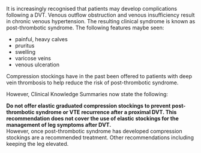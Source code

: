 It is increasingly recognised that patients may develop complications following a DVT. Venous outflow obstruction and venous insufficiency result in chronic venous hypertension. The resulting clinical syndrome is known as post\-thrombotic syndrome. The following features maybe seen:  
* painful, heavy calves
* pruritus
* swelling
* varicose veins
* venous ulceration

  
Compression stockings have in the past been offered to patients with deep vein thrombosis to help reduce the risk of post\-thrombotic syndrome.  
  
However, Clinical Knowledge Summaries now state the following:  
  
 **Do not offer elastic graduated compression stockings to prevent post\-thrombotic syndrome or VTE recurrence after a proximal DVT. This recommendation does not cover the use of elastic stockings for the management of leg symptoms after DVT.**  
However, once post\-thrombotic syndrome has developed compression stockings are a recommended treatment. Other recommendations including keeping the leg elevated.